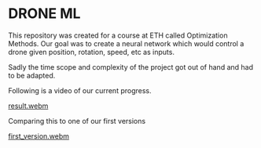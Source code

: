 # DRONE ML

This repository was created for a course at ETH called Optimization Methods.
Our goal was to create a neural network which would control a drone given position, rotation, speed, etc as inputs.

Sadly the time scope and complexity of the project got out of hand and had to be adapted. 

Following is a video of our current progress.

[result.webm](https://github.com/nilsegger/DroneML/assets/19248965/bfe47362-5496-4162-940f-fc4737e11e79)

Comparing this to one of our first versions

[first_version.webm](https://github.com/nilsegger/DroneML/assets/19248965/98d8e93d-215b-457e-bafb-71752f4689e8)
